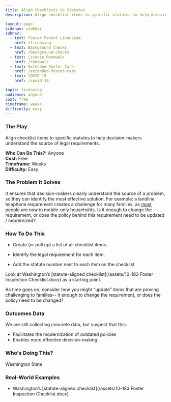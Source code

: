 ```yaml
---
title: Align Checklists to Statutes
description: Align checklist items to specific statutes to help decision-makers understand the source of legal requirements.

layout: page
sidenav: sidebar
subnav:
  - text: Foster Parent Licensing
    href: /licensing
  - text: Background Checks
    href: /background-checks
  - text: License Renewals
    href: /renewals
  - text: Extended Foster Care
    href: /extended-foster-care
  - text: COVID-19
    href: /covid-19

topic: licensing
audience: anyone
cost: free
timeframe: weeks
difficulty: easy
---
```



### The Play

Align checklist items to specific statutes to help decision-makers understand the source of legal requirements.

**Who Can Do This?:**
Anyone<br />
**Cost:**
Free<br />
**Timeframe:**
Weeks<br />
**Difficulty:**
Easy<br />

### The Problem It Solves

It ensures that decision-makers clearly understand the source of a problem, so they can identify the most effective solution. For example: a landline telephone requirement creates a challenge for many families, as [most](https://www.cdc.gov/nchs/data/nhis/earlyrelease/wireless201812.pdf) people are now in mobile-only households. Is it enough to change the requirement, or does the policy behind this requirement need to be updated / modernized? 

### How To Do This

* Create (or pull up) a list of all checklist items. 

* Identify the legal requirement for each item.

* Add the statute number next to each item on the checklist

Look at Washington’s [statute-aligned checklist](/assets/10-183 Foster Inspection Checklist.docx) as a starting point.

As time goes on, consider how you might “update” items that are proving challenging to families-- it enough to change the requirement, or does the policy need to be changed? 

### Outcomes Data

We are still collecting concrete data, but suspect that this:

* Facilitates the modernization of outdated policies 
* Enables more effective decision-making

### Who's Doing This?

Washington State

### Real-World Examples

* Washington’s [statute-aligned checklist](/assets/10-183 Foster Inspection Checklist.docx)